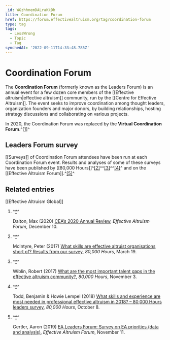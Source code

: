 ```yaml
---
_id: WGzhhnemDALraKkDh
title: Coordination Forum
href: https://forum.effectivealtruism.org/tag/coordination-forum
type: tag
tags:
  - LessWrong
  - Topic
  - Tag
synchedAt: '2022-09-11T14:33:48.785Z'
---
```

# Coordination Forum

The **Coordination Forum** (formerly known as the Leaders Forum) is an annual event for a few dozen core members of the [[Effective altruism|effective altruism]] community, run by the [[Centre for Effective Altruism]]. The event seeks to improve coordination among thought leaders, organization founders and major donors, by building relationships, hosting strategy discussions and collaborating on various projects.

In 2020, the Coordination Forum was replaced by the **Virtual Coordination Forum**.^[\[1\]](#fniyb7s1h71re)^

Leaders Forum survey
--------------------

[[Surveys]] of Coordination Forum attendees have been run at each Coordination Forum event. Results and analyses of some of these surveys have been published by [[80,000 Hours]]^[\[2\]](#fnzxifbp5433)^^[\[3\]](#fnkymv9ang1i)^^[\[4\]](#fnnae22ncyay)^ and on the [[Effective Altruism Forum]].^[\[5\]](#fnchimeezfzk)^

Related entries
---------------

[[Effective Altruism Global]]

1.  ^**[^](#fnrefiyb7s1h71re)**^
    
    Dalton, Max (2020) [CEA’s 2020 Annual Review](https://forum.effectivealtruism.org/posts/SppupBEiPCAYA5nLW/cea-s-2020-annual-review), *Effective Altruism Forum*, December 10.
    
2.  ^**[^](#fnrefzxifbp5433)**^
    
    McIntyre, Peter (2017) [What skills are effective altruist organisations short of? Results from our survey](https://80000hours.org/2017/03/what-skills-are-effective-altruist-organisations-missing/), *80,000 Hours*, March 19.
    
3.  ^**[^](#fnrefkymv9ang1i)**^
    
    Wiblin, Robert (2017) [What are the most important talent gaps in the effective altruism community?](https://80000hours.org/2017/11/talent-gaps-survey-2017/), *80,000 Hours*, November 3.
    
4.  ^**[^](#fnrefnae22ncyay)**^
    
    Todd, Benjamin & Howie Lempel (2018) [What skills and experience are most needed in professional effective altruism in 2018? – 80,000 Hours leaders survey](https://80000hours.org/2018/10/2018-talent-gaps-survey/), *80,000 Hours*, October 8.
    
5.  ^**[^](#fnrefchimeezfzk)**^
    
    Gertler, Aaron (2019) [EA Leaders Forum: Survey on EA priorities (data and analysis)](https://forum.effectivealtruism.org/posts/TpoeJ9A2G5Sipxfit/ea-leaders-forum-survey-on-ea-priorities-data-and-analysis), *Effective Altruism Forum*, November 11.